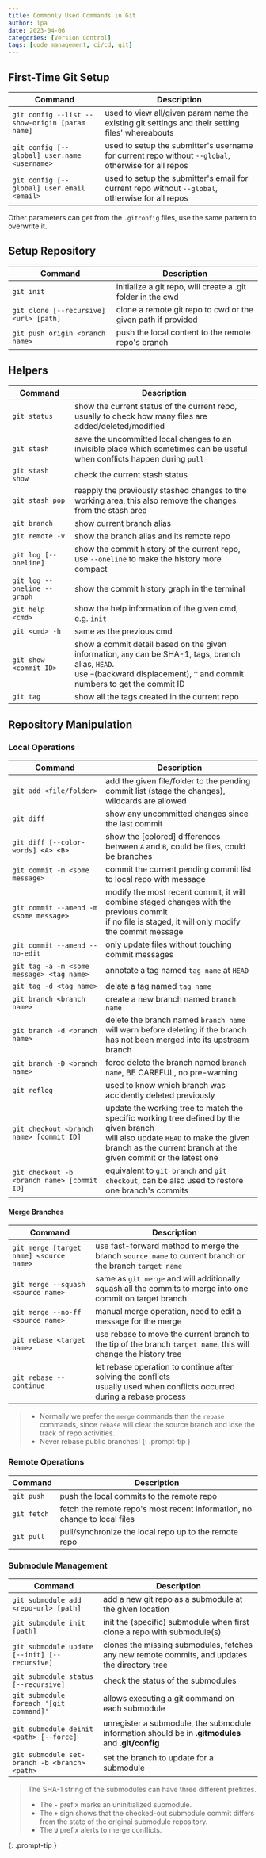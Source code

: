 ```yaml
---
title: Commonly Used Commands in Git
author: ipa
date: 2023-04-06
categories: [Version Control]
tags: [code management, ci/cd, git]
---
```


## First-Time Git Setup

| Command                                        | Description                                                  |
| ---------------------------------------------- | ------------------------------------------------------------ |
| `git config --list --show-origin [param name]` | used to view all/given param name the existing git settings and their setting files' whereabouts |
| `git config [--global] user.name <username>`   | used to setup the submitter's username for current repo without `--global`, otherwise for all repos |
| `git config [--global] user.email <email>`     | used to setup the submitter's email for current repo without `--global`, otherwise for all repos |

Other parameters can get from the `.gitconfig` files, use the same pattern to overwrite it.

## Setup Repository

| Command                                | Description                                                  |
| -------------------------------------- | ------------------------------------------------------------ |
| `git init`                             | initialize a git repo, will create a .git folder in the cwd  |
| `git clone [--recursive] <url> [path]` | clone a remote git repo to cwd or the given path if provided |
| `git push origin <branch name>`        | push the local content to the remote repo's branch           |

## Helpers

| Command                     | Description                                                  |
| --------------------------- | ------------------------------------------------------------ |
| `git status`                | show the current status of the current repo, usually to check how many files are added/deleted/modified |
| `git stash`                 | save the uncommitted local changes to an invisible place which sometimes can be useful when conflicts happen during `pull` |
| `git stash show`            | check the current stash status                               |
| `git stash pop`             | reapply the previously stashed changes to the working area, this also remove the changes from the stash area |
| `git branch`                | show current branch alias                                    |
| `git remote -v`             | show the branch alias and its remote repo                    |
| `git log [--oneline]`       | show the commit history of the current repo, use `--oneline` to make the history more compact |
| `git log --oneline --graph` | show the commit history graph in the terminal                |
| `git help <cmd>`            | show the help information of the given cmd, e.g. `init`      |
| `git <cmd> -h`              | same as the previous cmd                                     |
| `git show <commit ID>`      | show a commit detail based on the given information, `any` can be SHA-1, tags, branch alias, `HEAD`. <br>use `~`(backward displacement), `^` and commit numbers to get the commit ID |
| `git tag`                   | show all the tags created in the current repo                |

## Repository Manipulation

### Local Operations

| Command                                     | Description                                                  |
| ------------------------------------------- | ------------------------------------------------------------ |
| `git add <file/folder>`                     | add the given file/folder to the pending commit list (stage the changes), wildcards are allowed |
| `git diff`                                  | show any uncommitted changes since the last commit           |
| `git diff [--color-words] <A> <B>`          | show the [colored] differences between `A` and `B`, could be files, could be branches |
| `git commit -m <some message>`              | commit the current pending commit list to local repo with message |
| `git commit --amend -m <some message>`      | modify the most recent commit, it will combine staged changes with the previous commit <br>if no file is staged, it will only modify the commit message |
| `git commit --amend --no-edit`              | only update files without touching commit messages           |
| `git tag -a -m <some message> <tag name>`   | annotate a tag named `tag name` at `HEAD`                    |
| `git tag -d <tag name>`                     | delate a tag named `tag name`                                |
| `git branch <branch name>`                  | create a new branch named `branch name`                      |
| `git branch -d <branch name>`               | delete the branch named `branch name` <br>will warn before deleting if the branch has not been merged into its upstream branch |
| `git branch -D <branch name>`               | force delete the branch named `branch name`, BE CAREFUL, no pre-warning |
| `git reflog`                                | used to know which branch was accidently deleted previously  |
| `git checkout <branch name> [commit ID]`    | update the working tree to match the specific working tree defined by the given branch<br>will also update `HEAD` to make the given branch as the current branch at the given commit or the latest one |
| `git checkout -b <branch name> [commit ID]` | equivalent to `git branch` and `git checkout`, can be also used to restore one branch's commits |

#### Merge Branches

| Command                                 | Description                                                  |
| --------------------------------------- | ------------------------------------------------------------ |
| `git merge [target name] <source name>` | use fast-forward method to merge the branch `source name` to current branch or the branch `target name` |
| `git merge --squash <source name>`      | same as `git merge` and will additionally squash all the commits to merge into one commit on target branch |
| `git merge --no-ff <source name>`       | manual merge operation, need to edit a message for the merge |
| `git rebase <target name>`              | use rebase to move the current branch to the tip of the branch `target name`, this will change the history tree |
| `git rebase --continue`                 | let rebase operation to continue after solving the conflicts <br>usually used when conflicts occurred during a rebase process |

> - Normally we prefer the `merge` commands than the `rebase` commands, since `rebase` will clear the source branch and lose the track of repo activities.
> - Never rebase public branches!
{: .prompt-tip }

### Remote Operations

| Command     | Description                                                  |
| ----------- | ------------------------------------------------------------ |
| `git push`  | push the local commits to the remote repo                    |
| `git fetch` | fetch the remote repo's most recent information, no change to local files |
| `git pull`  | pull/synchronize the local repo up to the remote repo        |

### Submodule Management

| Command                                       | Description                                                  |
| --------------------------------------------- | ------------------------------------------------------------ |
| `git submodule add <repo-url> [path]`         | add a new git repo as a submodule at the given location      |
| `git submodule init [path]`                   | init the (specific) submodule when first clone a repo with submodule(s) |
| `git submodule update [--init] [--recursive]` | clones the missing submodules, fetches any new remote commits, and updates the directory tree |
| `git submodule status [--recursive]`          | check the status of the submodules                           |
| `git submodule foreach '[git command]'`       | allows executing a git command on each submodule             |
| `git submodule deinit <path> [--force]`       | unregister a submodule, the submodule information should be in **.gitmodules** and **.git/config** |
| `git submodule set-branch -b <branch> <path>` | set the branch to update for a submodule                     |

>The SHA-1 string of the submodules can have three different prefixes.
>
>- The **`-`** prefix marks an uninitialized submodule.
>- The **`+`** sign shows that the checked-out submodule commit differs from the state of the original submodule repository.
>- The **`U`** prefix alerts to merge conflicts.
>
{: .prompt-tip }
